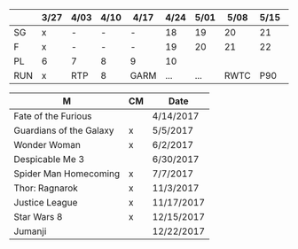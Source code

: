 
|     | 3/27 | 4/03 | 4/10 | 4/17 | 4/24 | 5/01 | 5/08 | 5/15 | 5/22 |
|-----|------|------|------|------|------|------|------|------|------|
| SG  | x    | -    | -    | -    | 18   | 19   | 20   | 21   | [22?]|
| F   | x    | -    | -    | -    | 19   | 20   | 21   | 22   | [23] |
| PL  | 6    | 7    | 8    | 9    | 10   |      |      |      |      |
| RUN | x    | RTP  | 8    | GARM | ...  | ...  | RWTC | P90  | P90  | 

| M | CM | Date |
|---|----|------|
| Fate of the Furious | | 4/14/2017 |
| Guardians of the Galaxy | x | 5/5/2017 |
| Wonder Woman | x | 6/2/2017 |
| Despicable Me 3 | | 6/30/2017 |
| Spider Man Homecoming | x | 7/7/2017 |
| Thor: Ragnarok | x | 11/3/2017 |
| Justice League | x | 11/17/2017 |
| Star Wars 8 | x | 12/15/2017 |
| Jumanji | | 12/22/2017 |
